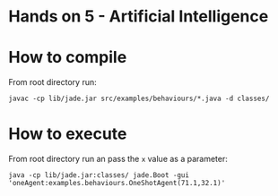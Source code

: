 
# Hands on 5 - Artificial Intelligence

# How to compile
From root directory run:

```shell
javac -cp lib/jade.jar src/examples/behaviours/*.java -d classes/
```

# How to execute
From root directory run an pass the `x` value as a parameter:
```shell
java -cp lib/jade.jar:classes/ jade.Boot -gui 'oneAgent:examples.behaviours.OneShotAgent(71.1,32.1)'
```
